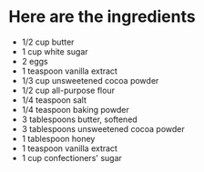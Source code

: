 # Here are the ingredients
* 1/2 cup butter
* 1 cup white sugar
* 2 eggs
* 1 teaspoon vanilla extract
* 1/3 cup unsweetened cocoa powder
* 1/2 cup all-purpose flour
* 1/4 teaspoon salt
* 1/4 teaspoon baking powder
* 3 tablespoons butter, softened
* 3 tablespoons unsweetened cocoa powder
* 1 tablespoon honey
* 1 teaspoon vanilla extract
* 1 cup confectioners' sugar

